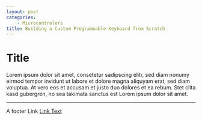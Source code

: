 ```yaml
---
layout: post
categories:
	- Microcontrolers
title: Building a Custom Programmable Keyboard from Scratch
---
```


# Title

Lorem ipsum dolor sit amet, consetetur sadipscing elitr, sed diam nonumy eirmod
tempor invidunt ut labore et dolore magna aliquyam erat, sed diam voluptua. At
vero eos et accusam et justo duo dolores et ea rebum. Stet clita kasd gubergren,
no sea takimata sanctus est Lorem ipsum dolor sit amet.

-----
A footer Link <a href="https://github.com/binaryplease">Link Text</a>
